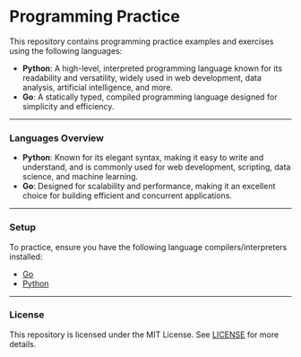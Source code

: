 # **Programming Practice**

This repository contains programming practice examples and exercises using the
following languages:

- **Python**: A high-level, interpreted programming language known for its
  readability and versatility, widely used in web development, data analysis,
  artificial intelligence, and more.
- **Go**: A statically typed, compiled programming language designed for
  simplicity and efficiency.

---

### **Languages Overview**

- **Python**: Known for its elegant syntax, making it easy to write and
  understand, and is commonly used for web development, scripting, data science,
  and machine learning.
- **Go**: Designed for scalability and performance, making it an excellent
  choice for building efficient and concurrent applications.

---

### **Setup**

To practice, ensure you have the following language compilers/interpreters
installed:

- [Go](https://go.dev/)
- [Python](https://www.python.org/)

---

### **License**

This repository is licensed under the MIT License. See [LICENSE](LICENSE) for
more details.
